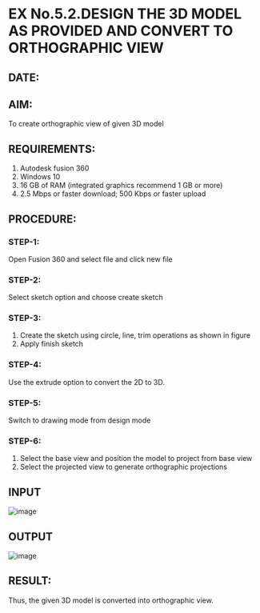 # EX No.5.2.DESIGN THE 3D MODEL AS PROVIDED AND CONVERT TO ORTHOGRAPHIC VIEW
## DATE:

## AIM: 
To create orthographic view of given 3D model

## REQUIREMENTS: 
1. Autodesk fusion 360
2. Windows 10
3. 16 GB of RAM (integrated graphics recommend 1 GB or more)
4. 2.5 Mbps or faster download; 500 Kbps or faster upload 

## PROCEDURE:

### STEP-1:
Open Fusion 360 and select file and click new file

### STEP-2:
Select sketch option and choose create sketch

### STEP-3: 
1. Create the sketch using circle, line, trim operations as shown in figure
2. Apply finish sketch 

### STEP-4:
 Use the extrude option to convert the 2D to 3D.

### STEP-5:
Switch to drawing mode from design mode 
          
### STEP-6:
1. Select the base view and position the model to project from base view 
2. Select the projected view to generate orthographic projections

## INPUT
![image](https://user-images.githubusercontent.com/113594316/199412055-fa1f658d-65f4-42c2-9c3c-78c93512e905.png)

## OUTPUT
![image](https://github.com/user-attachments/assets/0e279bd8-cd6a-4ba4-aed7-f91be6b36f74)


## RESULT:
Thus, the given 3D model is converted into orthographic view.
